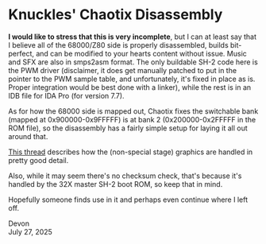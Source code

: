 # Knuckles' Chaotix Disassembly

**I would like to stress that this is very incomplete**, but I can at least say that I believe all of the 68000/Z80 side is properly disassembled, builds bit-perfect, and can be modified to your hearts content without issue. Music and SFX are also in smps2asm format. The only buildable SH-2 code here is the PWM driver (disclaimer, it does get manually patched to put in the pointer to the PWM sample table, and unfortunately, it's fixed in place as is. Proper integration would be best done with a linker), while the rest is in an IDB file for IDA Pro (for version 7.7).

As for how the 68000 side is mapped out, Chaotix fixes the switchable bank (mapped at 0x900000-0x9FFFFF) is at bank 2 (0x200000-0x2FFFFF in the ROM file), so the disassembly has a fairly simple setup for laying it all out around that.

[This thread](https://forums.sonicretro.org/index.php?threads/chaotixs-32x-graphics-drawing-system.42122/) describes how the (non-special stage) graphics are handled in pretty good detail.

Also, while it may seem there's no checksum check, that's because it's handled by the 32X master SH-2 boot ROM, so keep that in mind.

Hopefully someone finds use in it and perhaps even continue where I left off.

Devon  
July 27, 2025